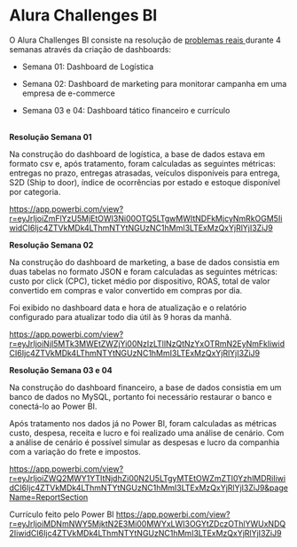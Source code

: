 # Alura Challenges BI

O Alura Challenges BI consiste na resolução de <a href="https://www.alura.com.br/challenges/bi/semana-01-logistica" target="_blank"> problemas reais </a> durante 4 semanas através da criação de dashboards:

- Semana 01: Dashboard de Logística

- Semana 02: Dashboard de marketing para monitorar campanha em uma empresa de e-commerce

- Semana 03 e 04: Dashboard tático financeiro e currículo
<br><br>

<b>Resolução Semana 01</b> 

Na construção do dashboard de logística, a base de dados estava em formato csv e, após tratamento, foram calculadas as seguintes métricas: entregas no prazo, entregas atrasadas, veículos disponíveis para entrega, S2D (Ship to door), índice de ocorrências por estado e estoque disponível por categoria.

https://app.powerbi.com/view?r=eyJrIjoiZmFlYzU5MjEtOWI3Ni00OTQ5LTgwMWItNDFkMjcyNmRkOGM5IiwidCI6Ijc4ZTVkMDk4LThmNTYtNGUzNC1hMmI3LTExMzQxYjRlYjI3ZiJ9

<b>Resolução Semana 02 </b>

Na construção do dashboard de marketing, a base de dados consistia em duas tabelas no formato JSON e foram calculadas as seguintes métricas: custo por click (CPC), ticket médio por dispositivo, ROAS, total de valor convertido em compras e valor convertido em compras por dia.

Foi exibido no dashboard data e hora de atualização e o relatório configurado para atualizar todo dia útil às 9 horas da manhã. 

https://app.powerbi.com/view?r=eyJrIjoiNjI5MTk3MWEtZWZjYi00NzIzLTllNzQtNzYxOTRmN2EyNmFkIiwidCI6Ijc4ZTVkMDk4LThmNTYtNGUzNC1hMmI3LTExMzQxYjRlYjI3ZiJ9


<b>Resolução Semana 03 e 04</b>

Na construção do dashboard financeiro, a base de dados consistia em um banco de dados no MySQL, portanto foi necessário restaurar o banco e conectá-lo ao Power BI.

Após tratamento nos dados já no Power BI, foram calculadas as métricas custo, despesa, receita e lucro e foi realizado uma análise de cenário.
Com a análise de cenário é possível simular as despesas e lucro da companhia com a variação do frete e impostos.

https://app.powerbi.com/view?r=eyJrIjoiZWQ2MWY1YTItNjdhZi00N2U5LTgyMTEtOWZmZTI0YzhlMDRiIiwidCI6Ijc4ZTVkMDk4LThmNTYtNGUzNC1hMmI3LTExMzQxYjRlYjI3ZiJ9&pageName=ReportSection

Currículo feito pelo Power BI
https://app.powerbi.com/view?r=eyJrIjoiMDNmNWY5MjktN2E3Mi00MWYxLWI3OGYtZDczOThlYWUxNDQ2IiwidCI6Ijc4ZTVkMDk4LThmNTYtNGUzNC1hMmI3LTExMzQxYjRlYjI3ZiJ9
